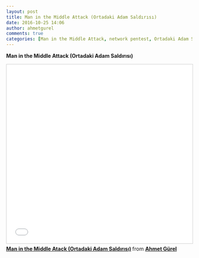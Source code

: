 ```yaml
---
layout: post
title: Man in the Middle Attack (Ortadaki Adam Saldırısı)
date: 2016-10-25 14:06
author: ahmetgurel
comments: true
categories: [Man in the Middle Attack, network pentest, Ortadaki Adam Saldırısı, Siber Güvenlik, Sızma Testi Araçları (Pentest Tools)]
---
```

<strong>Man in the Middle Attack (Ortadaki Adam Saldırısı)</strong>

<iframe width="595" height="485" style="border: 1px solid #CCC; border-width: 1px; margin-bottom: 5px; max-width: 100%;" src="//www.slideshare.net/slideshow/embed_code/key/9l8hqOWOVPgyTn" frameborder="0" marginwidth="0" marginheight="0" scrolling="no" allowfullscreen="allowfullscreen"> </iframe>
<div style="margin-bottom: 5px;"><strong> <a title="Man in the Middle Atack (Ortadaki Adam Saldırısı)" href="//www.slideshare.net/AhmetGrel1/man-in-the-middle-atack-ortadaki-adam-saldrs" target="_blank">Man in the Middle Atack (Ortadaki Adam Saldırısı)</a> </strong> from <strong><a href="//www.slideshare.net/AhmetGrel1" target="_blank">Ahmet Gürel</a></strong></div>

